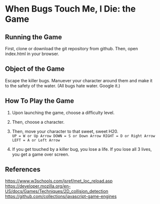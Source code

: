 # When Bugs Touch Me, I Die: the Game

## Running the Game
First, clone or download the git repository from github.
Then, open index.html in your browser.

## Object of the Game
Escape the killer bugs. Manuever your character around them and make it to the safety of the
water. (All bugs hate water. Google it.)

## How To Play the Game
1. Upon launching the game, choose a difficulty level.
2. Then, choose a character.
3. Then, move your character to that sweet, sweet H20.  
`UP = W or Up Arrow
DOWN = S or Down Arrow
RIGHT = D or Right Arrow
LEFT = A or Left Arrow`

4. If you get touched by a killer bug, you lose a life. If you lose all
   3 lives, you get a game over screen.

## References
https://www.w3schools.com/jsref/met_loc_reload.asp  
https://developer.mozilla.org/en-US/docs/Games/Techniques/2D_collision_detection  
https://github.com/collections/javascript-game-engines  
